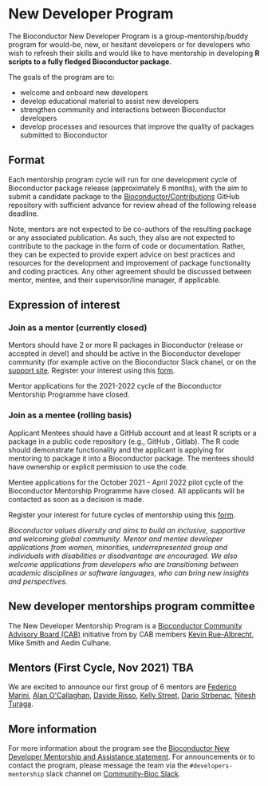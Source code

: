 # New Developer Program

The Bioconductor New Developer Program is a group-mentorship/buddy program for would-be, new, or hesitant developers or for developers who wish to refresh their skills and would like to have mentorship in developing **R scripts to a fully fledged Bioconductor package**.   

The goals of the program are to:

* welcome and onboard new developers
* develop educational material to assist new developers 
* strengthen community and interactions between Bioconductor developers
* develop processes and resources that improve the quality of packages submitted to Bioconductor 

## Format

Each mentorship program cycle will run for one development cycle of Bioconductor package release (approximately 6 months), with the aim to submit a candidate package to the [Bioconductor/Contributions](https://github.com/Bioconductor/Contributions) GitHub repository with sufficient advance for review ahead of the following release deadline. 

Note, mentors are not expected to be co-authors of the resulting package or any associated publication. As such, they also are not expected to contribute to the package in the form of code or documentation. Rather, they can be expected to provide expert advice on best practices and resources for the development and improvement of package functionality and coding practices. Any other agreement should be discussed between mentor, mentee, and their supervisor/line manager, if applicable.


## Expression of interest

### Join as a mentor (currently closed)

Mentors should have 2 or more R packages in Bioconductor (release or accepted in devel) and should be active in the Bioconductor developer community (for example active on the Bioconductor Slack chanel, or on the [support site](https://support.bioconductor.org).
Register your interest using this [form](https://forms.gle/AwJqaVFqsDcAXkpv9).

Mentor applications for the 2021-2022 cycle of the Bioconductor Mentorship Programme have closed.

### Join as a mentee (rolling basis)

Applicant Mentees should have a GitHub account and at least R scripts or a package in a public code repository (e.g., GitHub , Gitlab).
The R code should demonstrate functionality and the applicant is applying for mentoring to package it into a Bioconductor package.
The mentees should have ownership or explicit permission to use the code.

Mentee applications for the October 2021 - April 2022 pilot cycle of the Bioconductor Mentorship Programme have closed.
All applicants will be contacted as soon as a decision is made.

Register your interest for future cycles of mentorship using this [form](https://forms.gle/8yykWfpVT9xyKd9b8).

*Bioconductor values diversity and aims to build an inclusive, supportive and welcoming global community. Mentor and mentee developer applications from women, minorities, underrepresented group and individuals with disabilities or disadvantage are encouraged.  We also welcome applications from developers who are transitioning between academic disciplines or software languages, who can bring new insights and perspectives.*  

##  New developer mentorships program committee

The New Developer Mentorship Program is a [Bioconductor Community Advisory Board (CAB)](https://www.bioconductor.org/about/community-advisory-board/) initiative from by CAB members [Kevin Rue-Albrecht](https://github.com/kevinrue), Mike Smith and Aedin Culhane. 

## Mentors (First Cycle, Nov 2021)  TBA

We are excited to announce our first group of 6 mentors are [Federico Marini](https://github.com/federicomarini), [Alan O'Callaghan](https://github.com/alanocallaghan), [Davide Risso](https://github.com/drisso), [Kelly Street](https://github.com/kstreet13), [Dario Strbenac](https://github.com/DarioS), [Nitesh Turaga](https://github.com/nturaga).

## More information

For more information about the program see the [Bioconductor New Developer Mentorship and Assistance statement](https://docs.google.com/document/d/1Q-Hxmy0ZcKzKSbB-dtg02gJRlZ0Vi6WNOTF-W3bwjmY/edit?usp=sharing). For announcements or to contact the program, please message the team via the `#developers-mentorship` slack channel on [Community-Bioc Slack](https://slack.bioconductor.org/). 

